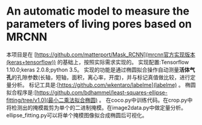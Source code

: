 # An automatic model to measure the parameters of living pores based on MRCNN
本项目是在 [https://github.com/matterport/Mask_RCNN](mrcnn官方实现版本(keras+tensorflow)) 的基础上，按照实际需求实现的。
 实现配置:Tensorflow 1.10.0;keras 2.0.8;python 3.5。
 实现的功能是通过椭圆拟合操作自动测量**活体气孔**的孔隙参数(长轴，短轴，面积，离心率，开度)，并与标记真值做比较，进行定量分析。
 标记工具是:[https://github.com/wkentaro/labelme](labelme) 。
 椭圆拟合程序是:[https://github.com/bdhammel/least-squares-ellipse-fitting/tree/v1.0](最小二乘法拟合椭圆) 。
 在coco.py中训练代码。在crop.py中将检测出的掩模裁剪为单个的二进制掩模。在image2data.py中做定量分析。ellipse_fitting.py可以将单个掩模图像拟合成椭圆后可视化。
